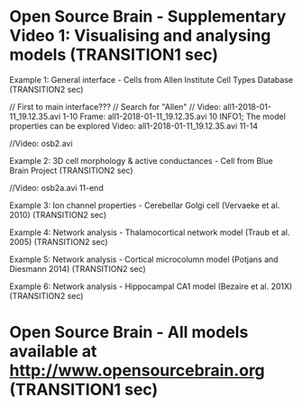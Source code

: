 # Open Source Brain - Supplementary Video 1: Visualising and analysing models (TRANSITION1 sec)

Example 1: General interface - Cells from Allen Institute Cell Types Database (TRANSITION2 sec)

// First to main interface???
// Search for "Allen"
// 
Video: all1-2018-01-11_19.12.35.avi 1-10
Frame: all1-2018-01-11_19.12.35.avi 10 INFO1; The model properties can be explored
Video: all1-2018-01-11_19.12.35.avi 11-14


//Video: osb2.avi


Example 2: 3D cell morphology & active conductances - Cell from Blue Brain Project (TRANSITION2 sec)

//Video: osb2a.avi 11-end


Example 3: Ion channel properties - Cerebellar Golgi cell (Vervaeke et al. 2010) (TRANSITION2 sec)

Example 4: Network analysis - Thalamocortical network model (Traub et al. 2005) (TRANSITION2 sec)

Example 5: Network analysis - Cortical microcolumn model (Potjans and Diesmann 2014) (TRANSITION2 sec)

Example 6: Network analysis - Hippocampal CA1 model (Bezaire et al. 201X) (TRANSITION2 sec)


# Open Source Brain - All models available at http://www.opensourcebrain.org (TRANSITION1 sec)